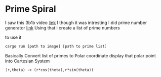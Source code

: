 # Prime Spiral

I saw this 3b1b video [link](https://www.youtube.com/watch?v=EK32jo7i5LQ&ab_channel=3Blue1Brown)
I though it was intresting 
I did prime number generator [link](https://github.com/hangita101/Prime-Number-Generator)
Using that i create a list of prime numbers

to use it 

```rust
cargo run [path to image] [path to prime list]
```

Basically Convert list of primes to Polar coordinate
display that polar point into Cartesian System

  `(r,theta) -> (r*cos(theta),r*sin(theta))`

